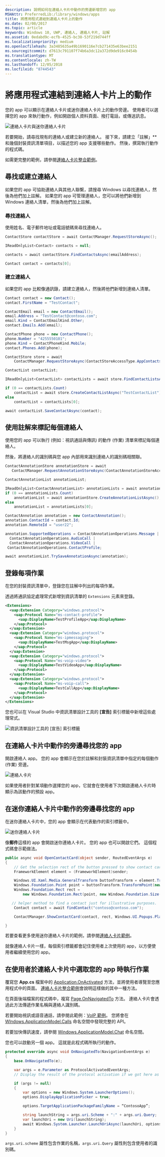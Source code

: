```yaml
---
description: 說明如何在連絡人卡片中動作的旁邊新增您的 app
MSHAttr: PreferredLib:/library/windows/apps
title: 將應用程式連結到連絡人卡片上的動作
ms.date: 02/08/2017
ms.topic: article
keywords: Windows 10, UWP, 連絡人, 連絡人卡片, 註解
ms.assetid: 0edabd9c-ecfb-4525-bc38-53f219d744ff
ms.localizationpriority: medium
ms.openlocfilehash: 3a3485635a49b1690116e7cb271435e63bee2151
ms.sourcegitcommit: d7613c791107f74b6a3dc12a372d9de916c0454b
ms.translationtype: MT
ms.contentlocale: zh-TW
ms.lasthandoff: 12/05/2018
ms.locfileid: "8744543"
---
```

# <a name="connect-your-app-to-actions-on-a-contact-card"></a>將應用程式連結到連絡人卡片上的動作

您的 app 可以顯示在連絡人卡片或迷你連絡人卡片上的動作旁邊。 使用者可以選擇您的 app 來執行動作，例如開啟個人資料頁面、撥打電話，或傳送訊息。

![連絡人卡片與迷你連絡人卡片](images/all-contact-cards.png)

若要開始，請尋找現有的連絡人或建立新的連絡人。 接下來，請建立「註解」** 和幾個封裝資訊清單項目，以描述您的 app 支援哪些動作。 然後，撰寫執行動作的程式碼。

如需更完整的範例，請參閱[連絡人卡片整合範例](https://github.com/Microsoft/Windows-universal-samples/tree/master/Samples/ContactCardIntegration)。

## <a name="find-or-create-a-contact"></a>尋找或建立連絡人

如果您的 app 可協助連絡人與其他人聯繫，請搜尋 Windows 以尋找連絡人，然後為他們加上註解。 如果您的 app 可管理連絡人，您可以將他們新增到 Windows 連絡人清單，然後為他們加上註解。

### <a name="find-a-contact"></a>尋找連絡人

使用姓名、電子郵件地址或電話號碼來尋找連絡人。

```cs
ContactStore contactStore = await ContactManager.RequestStoreAsync();

IReadOnlyList<Contact> contacts = null;

contacts = await contactStore.FindContactsAsync(emailAddress);

Contact contact = contacts[0];
```

### <a name="create-a-contact"></a>建立連絡人

如果您的 app 比較像通訊錄，請建立連絡人，然後將他們新增到連絡人清單。

```cs
Contact contact = new Contact();
contact.FirstName = "TestContact";

ContactEmail email = new ContactEmail();
email.Address = "TestContact@contoso.com";
email.Kind = ContactEmailKind.Other;
contact.Emails.Add(email);

ContactPhone phone = new ContactPhone();
phone.Number = "4255550101";
phone.Kind = ContactPhoneKind.Mobile;
contact.Phones.Add(phone);

ContactStore store = await
    ContactManager.RequestStoreAsync(ContactStoreAccessType.AppContactsReadWrite);

ContactList contactList;

IReadOnlyList<ContactList> contactLists = await store.FindContactListsAsync();

if (0 == contactLists.Count)
    contactList = await store.CreateContactListAsync("TestContactList");
else
    contactList = contactLists[0];

await contactList.SaveContactAsync(contact);

```

## <a name="tag-each-contact-with-an-annotation"></a>使用註解來標記每個連絡人

使用您的 app 可以執行 (例如：視訊通話與傳訊) 的動作 (作業) 清單來標記每個連絡人。

然後，將連絡人的識別碼與您 app 內部用來識別連絡人的識別碼相關聯。

```cs
ContactAnnotationStore annotationStore = await
   ContactManager.RequestAnnotationStoreAsync(ContactAnnotationStoreAccessType.AppAnnotationsReadWrite);

ContactAnnotationList annotationList;

IReadOnlyList<ContactAnnotationList> annotationLists = await annotationStore.FindAnnotationListsAsync();
if (0 == annotationLists.Count)
    annotationList = await annotationStore.CreateAnnotationListAsync();
else
    annotationList = annotationLists[0];

ContactAnnotation annotation = new ContactAnnotation();
annotation.ContactId = contact.Id;
annotation.RemoteId = "user22";

annotation.SupportedOperations = ContactAnnotationOperations.Message |
  ContactAnnotationOperations.AudioCall |
  ContactAnnotationOperations.VideoCall |
 ContactAnnotationOperations.ContactProfile;

await annotationList.TrySaveAnnotationAsync(annotation);
```

## <a name="register-for-each-operation"></a>登錄每項作業

在您的封裝資訊清單中，登錄您在註解中列出的每項作業。

透過將通訊協定處理常式新增到資訊清單的 ``Extensions`` 元素來登錄。

```xml
<Extensions>
  <uap:Extension Category="windows.protocol">
    <uap:Protocol Name="ms-contact-profile">
      <uap:DisplayName>TestProfileApp</uap:DisplayName>
    </uap:Protocol>
  </uap:Extension>
  <uap:Extension Category="windows.protocol">
    <uap:Protocol Name="ms-ipmessaging">
      <uap:DisplayName>TestMsgApp</uap:DisplayName>
    </uap:Protocol>
  </uap:Extension>
  <uap:Extension Category="windows.protocol">
    <uap:Protocol Name="ms-voip-video">
      <uap:DisplayName>TestVideoApp</uap:DisplayName>
    </uap:Protocol>
  </uap:Extension>
  <uap:Extension Category="windows.protocol">
    <uap:Protocol Name="ms-voip-call">
      <uap:DisplayName>TestCallApp</uap:DisplayName>
    </uap:Protocol>
  </uap:Extension>
</Extensions>
```
您也可以在 Visual Studio 中資訊清單設計工具的 **\[宣告\]** 索引標籤中新增這些處理常式。

![資訊清單設計工具的 [宣告] 索引標籤](images/manifest-designer-protocols.png)

## <a name="find-your-app-next-to-actions-in-a-contact-card"></a>在連絡人卡片中動作的旁邊尋找您的 app

開啟連絡人 app。 您的 app 會顯示在您於註解和封裝資訊清單中指定的每個動作 (作業) 旁邊。

![連絡人卡片](images/a-contact-card.png)

如果使用者針對某項動作選擇您的 app，它就會在使用者下次開啟連絡人卡片時顯示為該動作的預設 app。

## <a name="find-your-app-next-to-actions-in-a-mini-contact-card"></a>在迷你連絡人卡片中動作的旁邊尋找您的 app

在迷你連絡人卡片中，您的 app 會顯示在代表動作的索引標籤中。

![迷你連絡人卡片](images/mini-contact-card.png)

像**郵件**這樣的 app 會開啟迷你連絡人卡片。 您的 app 也可以開啟它們。 這個程式碼會示範做法。

```cs
public async void OpenContactCard(object sender, RoutedEventArgs e)
{
    // Get the selection rect of the button pressed to show contact card.
    FrameworkElement element = (FrameworkElement)sender;

    Windows.UI.Xaml.Media.GeneralTransform buttonTransform = element.TransformToVisual(null);
    Windows.Foundation.Point point = buttonTransform.TransformPoint(new Windows.Foundation.Point());
    Windows.Foundation.Rect rect =
        new Windows.Foundation.Rect(point, new Windows.Foundation.Size(element.ActualWidth, element.ActualHeight));

   // helper method to find a contact just for illustrative purposes.
    Contact contact = await findContact("contoso@contoso.com");

    ContactManager.ShowContactCard(contact, rect, Windows.UI.Popups.Placement.Default);

}
```

若要查看更多使用迷你連絡人卡片的範例，請參閱[連絡人卡片範例](https://github.com/Microsoft/Windows-universal-samples/tree/master/Samples/ContactCards)。

就像連絡人卡片一樣，每個索引標籤都會記住使用者上次使用的 app，以方便使用者繼續使用您的 app。

## <a name="perform-operations-when-users-select-your-app-in-a-contact-card"></a>在使用者於連絡人卡片中選取您的 app 時執行作業

覆寫您 **App.cs** 檔案中的 [Application.OnActivated](https://msdn.microsoft.com/library/windows/apps/br242330) 方法，並將使用者導覽至您應用程式中的頁面。 [連絡人卡片整合範例](https://github.com/Microsoft/Windows-universal-samples/tree/master/Samples/ContactCardIntegration)會說明這樣做的其中一種方法。

在頁面後端檔案的程式碼中，複寫 [Page.OnNavigatedTo](https://msdn.microsoft.com/library/windows/apps/windows.ui.xaml.controls.page.onnavigatedto.aspx) 方法。 連絡人卡片會透過此方法傳遞作業名稱與連絡人識別碼。

若要開始視訊或語音通話，請參閱此範例：[VoIP 範例](https://github.com/Microsoft/Windows-universal-samples/tree/master/Samples/VoIP)。 您將會在 [WIndows.ApplicationModel.Calls](https://msdn.microsoft.com/library/windows/apps/windows.applicationmodel.calls.aspx) 命名空間中發現完整的 API。

若要加快傳訊速度，請參閱 [Windows.ApplicationModel.Chat](https://msdn.microsoft.com/library/windows/apps/windows.applicationmodel.chat.aspx) 命名空間。

您也可以啟動另一個 app。 這就是此程式碼所執行的動作。

```cs
protected override async void OnNavigatedTo(NavigationEventArgs e)
{
    base.OnNavigatedTo(e);

    var args = e.Parameter as ProtocolActivatedEventArgs;
    // Display the result of the protocol activation if we got here as a result of being activated for a protocol.

    if (args != null)
    {
        var options = new Windows.System.LauncherOptions();
        options.DisplayApplicationPicker = true;

        options.TargetApplicationPackageFamilyName = “ContosoApp”;

        string launchString = args.uri.Scheme + ":" + args.uri.Query;
        var launchUri = new Uri(launchString);
        await Windows.System.Launcher.LaunchUriAsync(launchUri, options);
    }
}
```

```args.uri.scheme``` 屬性包含作業的名稱，```args.uri.Query``` 屬性則包含使用者的識別碼。
